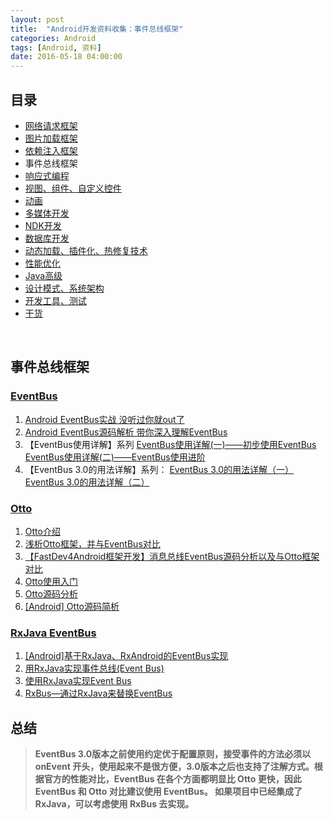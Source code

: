 ```yaml
---
layout: post
title:  "Android开发资料收集：事件总线框架"
categories: Android
tags: [Android, 资料]
date: 2016-05-18 04:00:00
---
```

## 目录

* <a href="{% post_url 2016-05-18-Android_Resources_Network_Framework %}">网络请求框架</a>
* <a href="{% post_url 2016-05-18-Android_Resources_Image_Loader_Framework %}">图片加载框架</a>
* <a href="{% post_url 2016-05-18-Android_Resources_DI_Framework %}">依赖注入框架</a>
* 事件总线框架
* <a href="{% post_url 2016-05-18-Android_Resources_ReactiveX %}">响应式编程</a>
* <a href="{% post_url 2016-05-18-Android_Resources_Views %}">视图、组件、自定义控件</a>
* <a href="{% post_url 2016-05-18-Android_Resources_Animation %}">动画</a>
* <a href="{% post_url 2016-05-18-Android_Resources_Media %}">多媒体开发</a>
* <a href="{% post_url 2016-05-18-Android_Resources_NDK %}">NDK开发</a>
* <a href="{% post_url 2016-05-18-Android_Resources_Database %}">数据库开发</a>
* <a href="{% post_url 2016-05-18-Android_Resources_Dynamic %}">动态加载、插件化、热修复技术</a>
* <a href="{% post_url 2016-05-18-Android_Resources_Optimize_Capacity %}">性能优化</a>
* <a href="{% post_url 2016-05-18-Android_Resources_Java %}">Java高级</a>
* <a href="{% post_url 2016-05-18-Android_Resources_Design_Pattern %}">设计模式、系统架构</a>
* <a href="{% post_url 2016-05-18-Android_Resources_Tools_Tests %}">开发工具、测试</a>
* <a href="{% post_url 2016-05-18-Android_Resources_Foods %}">干货</a>

<br />

## 事件总线框架

### [EventBus](https://github.com/greenrobot/EventBus)

1. [Android EventBus实战 没听过你就out了](http://blog.csdn.net/lmj623565791/article/details/40794879)
2. [Android EventBus源码解析 带你深入理解EventBus](http://blog.csdn.net/lmj623565791/article/details/40920453)
3. 【EventBus使用详解】系列
    [EventBus使用详解(一)——初步使用EventBus](http://blog.csdn.net/harvic880925/article/details/40660137)
    [EventBus使用详解(二)——EventBus使用进阶](http://blog.csdn.net/harvic880925/article/details/40787203)
4. 【EventBus 3.0的用法详解】系列：
    [EventBus 3.0的用法详解（一）](https://segmentfault.com/a/1190000004279679)
    [EventBus 3.0的用法详解（二）](https://segmentfault.com/a/1190000004314315)

### [Otto](https://github.com/square/otto)

1. [Otto介绍](http://blog.chengyunfeng.com/?p=450)
2. [浅析Otto框架，并与EventBus对比](https://segmentfault.com/a/1190000005019322)
3. [【FastDev4Android框架开发】消息总线EventBus源码分析以及与Otto框架对比](http://blog.csdn.net/developer_jiangqq/article/details/49640153)
4. [Otto使用入门](http://blog.csdn.net/lzyzsd/article/details/42016681)
5. [Otto源码分析](http://blog.csdn.net/lzyzsd/article/details/42016793)
6. [[Android] Otto源码简析](https://segmentfault.com/a/1190000003982257)

### [RxJava EventBus](https://github.com/AndroidKnife/RxBus)

1. [[Android]基于RxJava、RxAndroid的EventBus实现](http://www.cnblogs.com/tiantianbyconan/p/4578699.html)
2. [用RxJava实现事件总线(Event Bus)](http://www.jianshu.com/p/ca090f6e2fe2)
3. [使用RxJava实现Event Bus](https://www.gitbook.com/book/chaochuandea/-rxjava-event-bus/details)
4. [RxBus—通过RxJava来替换EventBus](http://hanhailong.com/2015/10/09/RxBus%E2%80%94%E9%80%9A%E8%BF%87RxJava%E6%9D%A5%E6%9B%BF%E6%8D%A2EventBus)

## 总结

> **EventBus 3.0版本之前使用约定优于配置原则，接受事件的方法必须以 onEvent 开头，使用起来不是很方便，3.0版本之后也支持了注解方式。根据官方的性能对比，EventBus 在各个方面都明显比 Otto 更快，因此 EventBus 和 Otto 对比建议使用 EventBus。
如果项目中已经集成了 RxJava，可以考虑使用 RxBus 去实现。**
